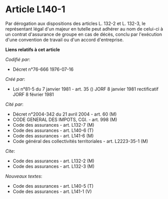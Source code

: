 # Article L140-1

Par dérogation aux dispositions des articles L. 132-2 et L. 132-3, le représentant légal d'un majeur en tutelle peut adhérer
au nom de celui-ci à un contrat d'assurance de groupe en cas de décès, conclu par l'exécution d'une convention de travail ou
d'un accord d'entreprise.

**Liens relatifs à cet article**

_Codifié par_:

  - Décret n°76-666 1976-07-16

_Créé par_:

  - Loi n°81-5 du 7 janvier 1981 - art. 35 () JORF 8 janvier 1981 rectificatif JORF 8 février 1981

_Cité par_:

  - Décret n°2004-342 du 21 avril 2004 - art. 60 (M)
  - CODE GENERAL DES IMPOTS, CGI. - art. 998 (M)
  - Code des assurances - art. L132-7 (M)
  - Code des assurances - art. L140-6 (T)
  - Code des assurances - art. L141-6 (M)
  - Code général des collectivités territoriales - art. L2223-35-1 (M)

_Cite_:

  - Code des assurances - art. L132-2 (M)
  - Code des assurances - art. L132-3 (M)

_Nouveaux textes_:

  - Code des assurances - art. L140-5 (T)
  - Code des assurances - art. L141-1 (V)
